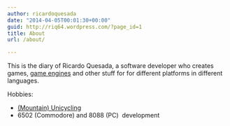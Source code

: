 ```yaml
---
author: ricardoquesada
date: "2014-04-05T00:01:30+00:00"
guid: http://riq64.wordpress.com/?page_id=1
title: About
url: /about/

---
```

This is the diary of Ricardo Quesada, a software developer who creates games, [game engines](http://www.cocos2d-x.org) and other stuff for for different platforms in different languages.

Hobbies:

- [(Mountain) Unicycling](http://berkeleyunicycling.org/)
- 6502 (Commodore) and 8088 (PC)  development
